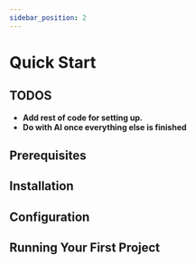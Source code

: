 ```yaml
---
sidebar_position: 2
---
```


# Quick Start

## TODOS
- **Add rest of code for setting up.**
- **Do with AI once everything else is finished**

## Prerequisites

## Installation

## Configuration

## Running Your First Project